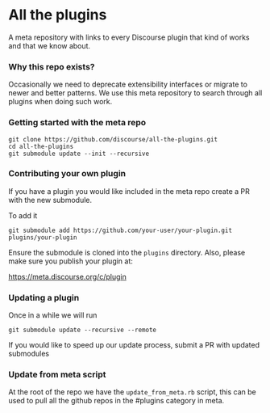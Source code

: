 # All the plugins

A meta repository with links to every Discourse plugin that kind of works and that we know about.

### Why this repo exists?

Occasionally we need to deprecate extensibility interfaces or migrate to newer and better patterns. We use this meta repository to search through all plugins when doing such work.

### Getting started with the meta repo

```
git clone https://github.com/discourse/all-the-plugins.git
cd all-the-plugins
git submodule update --init --recursive
```

### Contributing your own plugin

If you have a plugin you would like included in the meta repo create a PR with the new submodule.

To add it

```
git submodule add https://github.com/your-user/your-plugin.git plugins/your-plugin
```

Ensure the submodule is cloned into the `plugins` directory. Also, please make sure you publish your plugin at:

https://meta.discourse.org/c/plugin


### Updating a plugin

Once in a while we will run

```
git submodule update --recursive --remote
```

If you would like to speed up our update process, submit a PR with updated submodules

### Update from meta script

At the root of the repo we have the `update_from_meta.rb` script, this can be used to pull all the github repos in the #plugins category in meta.
